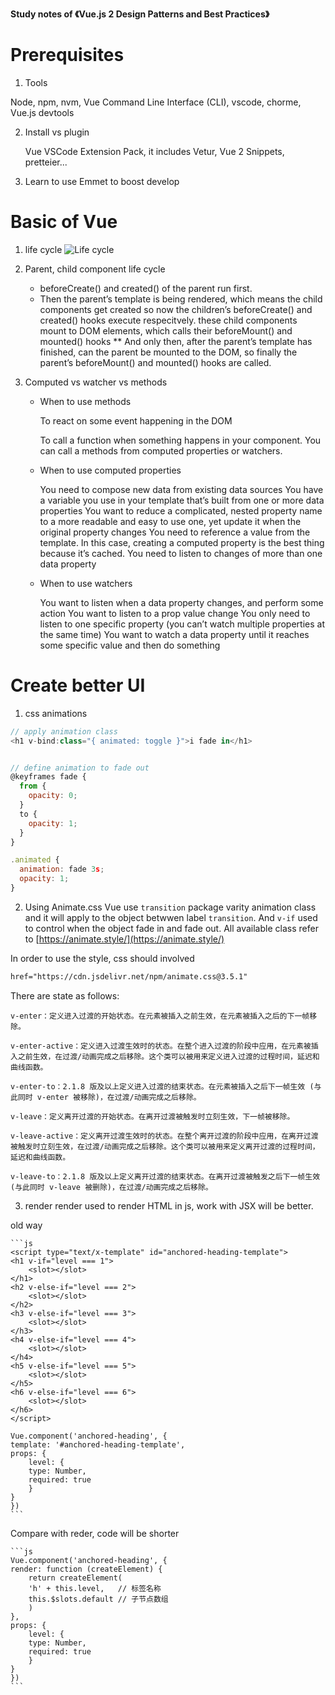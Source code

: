 **Study notes of 《Vue.js 2 Design Patterns and Best Practices》**

# Prerequisites

1. Tools

Node, npm, nvm, Vue Command Line Interface (CLI), vscode, chorme, Vue.js devtools

2. Install vs plugin

   Vue VSCode Extension Pack, it includes Vetur, Vue 2 Snippets, pretteier...

3. Learn to use Emmet to boost develop

# Basic of Vue

1. life cycle
   ![Life cycle](life_cycle.png)

2. Parent, child component life cycle
    * beforeCreate() and created() of the parent run first.
    * Then the parent’s template is being rendered, which means the child components get created 
    so now the children’s beforeCreate() and created() hooks execute respecitvely.
    these child components mount to DOM elements, which calls their beforeMount() and mounted() hooks
    ** And only then, after the parent’s template has finished, can the parent be mounted to the DOM, so finally the parent’s beforeMount() and mounted() hooks are called.

3. Computed vs watcher vs methods

    * When to use methods

        To react on some event happening in the DOM

        To call a function when something happens in your component. You can call a methods from computed properties or watchers.

    * When to use computed properties

        You need to compose new data from existing data sources
        You have a variable you use in your template that’s built from one or more data properties
        You want to reduce a complicated, nested property name to a more readable and easy to use one, yet update it when the original property changes
        You need to reference a value from the template. In this case, creating a computed property is the best thing because it’s cached.
        You need to listen to changes of more than one data property

    * When to use watchers

        You want to listen when a data property changes, and perform some action
        You want to listen to a prop value change
        You only need to listen to one specific property (you can’t watch multiple properties at the same time)
        You want to watch a data property until it reaches some specific value and then do something


# Create better UI

1. css animations

```js
// apply animation class
<h1 v-bind:class="{ animated: toggle }">i fade in</h1>


// define animation to fade out
@keyframes fade {
  from {
    opacity: 0;
  }
  to {
    opacity: 1;
  }
}

.animated {
  animation: fade 3s;
  opacity: 1;
}
```

2. Using Animate.css
Vue use `transition` package varity animation class and it will apply to the object betwwen label `transition`. And `v-if` used to control when the object fade in and fade out. All available class refer to [https://animate.style/](https://animate.style/)

In order to use the style, css should involved

```html
href="https://cdn.jsdelivr.net/npm/animate.css@3.5.1"
```

There are state as follows:

    v-enter：定义进入过渡的开始状态。在元素被插入之前生效，在元素被插入之后的下一帧移除。

    v-enter-active：定义进入过渡生效时的状态。在整个进入过渡的阶段中应用，在元素被插入之前生效，在过渡/动画完成之后移除。这个类可以被用来定义进入过渡的过程时间，延迟和曲线函数。

    v-enter-to：2.1.8 版及以上定义进入过渡的结束状态。在元素被插入之后下一帧生效 (与此同时 v-enter 被移除)，在过渡/动画完成之后移除。

    v-leave：定义离开过渡的开始状态。在离开过渡被触发时立刻生效，下一帧被移除。

    v-leave-active：定义离开过渡生效时的状态。在整个离开过渡的阶段中应用，在离开过渡被触发时立刻生效，在过渡/动画完成之后移除。这个类可以被用来定义离开过渡的过程时间，延迟和曲线函数。

    v-leave-to：2.1.8 版及以上定义离开过渡的结束状态。在离开过渡被触发之后下一帧生效 (与此同时 v-leave 被删除)，在过渡/动画完成之后移除。

3. render
render used to render HTML in js, work with JSX will be better.

old way

    ```js
    <script type="text/x-template" id="anchored-heading-template">
    <h1 v-if="level === 1">
        <slot></slot>
    </h1>
    <h2 v-else-if="level === 2">
        <slot></slot>
    </h2>
    <h3 v-else-if="level === 3">
        <slot></slot>
    </h3>
    <h4 v-else-if="level === 4">
        <slot></slot>
    </h4>
    <h5 v-else-if="level === 5">
        <slot></slot>
    </h5>
    <h6 v-else-if="level === 6">
        <slot></slot>
    </h6>
    </script>

    Vue.component('anchored-heading', {
    template: '#anchored-heading-template',
    props: {
        level: {
        type: Number,
        required: true
        }
    }
    })
    ```

Compare with reder, code will be shorter

    ```js
    Vue.component('anchored-heading', {
    render: function (createElement) {
        return createElement(
        'h' + this.level,   // 标签名称
        this.$slots.default // 子节点数组
        )
    },
    props: {
        level: {
        type: Number,
        required: true
        }
    }
    })
    ```

